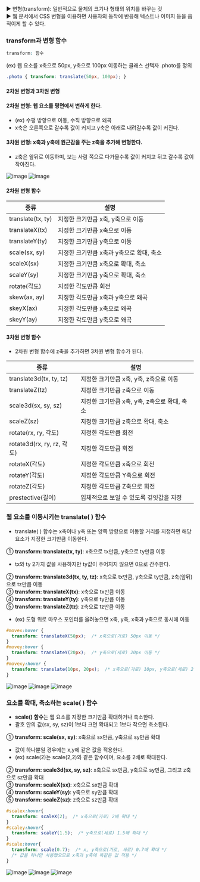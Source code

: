 ▶ 변형(transform): 일반적으로 물체의 크기나 형태의 위치를 바꾸는 것  
▶ 웹 문서에서 CSS 변형을 이용하면 사용자의 동작에 반응해 텍스트나 이미지 등을 움직이게 할 수 있다.

### transform과 변형 함수

```css
transform: 함수
```

(ex) 웹 요소를 x축으로 50px, y축으로 100px 이동하는 클래스 선택자 .photo를 정의
```css
.photo { transform: translate(50px, 100px); }
```

#### 2차원 변형과 3차원 변형

#### 2차원 변형: 웹 요소를 평면에서 변하게 한다.
- (ex) 수평 방향으로 이동, 수직 방향으로 왜곡
- x축은 오른쪽으로 갈수록 값이 커지고 y축은 아래로 내려갈수록 값이 커진다. 

#### 3차원 변형: x축과 y축에 원근감을 주는 z축을 추가해 변형한다.
- z축은 앞뒤로 이동하며, 보는 사람 쪽으로 다가올수록 값이 커지고 뒤고 갈수록 값이 작아진다.

![image](https://github.com/Seonghyun-Park/Web/assets/121333241/a8530985-b8d5-4a09-92a7-375e807c7c16)
![image](https://github.com/Seonghyun-Park/Web/assets/121333241/91d1a4d7-4db2-4947-9cba-a413919cb96c)

#### 2차원 변형 함수

종류|설명
--|--
translate(tx, ty) | 지정한 크기만큼 x축, y축으로 이동
translateX(tx) | 지정한 크기만큼 x축으로 이동
translateY(ty) | 지정한 크기만큼 y축으로 이동
scale(sx, sy) | 지정한 크기만큼 x축과 y축으로 확대, 축소
scaleX(sx) | 지정한 크기만큼 x축으로 확대, 축소
scaleY(sy) | 지정한 크기만큼 y축으로 확대, 축소
rotate(각도) | 지정한 각도만큼 회전
skew(ax, ay) | 지정한 각도만큼 x축과 y축으로 왜곡
skeyX(ax) | 지정한 각도만큼 x축으로 왜곡
skeyY(ay) | 지정한 각도만큼 y축으로 왜곡

#### 3차원 변형 함수

- 2차원 변형 함수에 z축을 추가하면 3차원 변형 함수가 된다.

종류 | 설명
--|--
translate3d(tx, ty, tz) | 지정한 크기만큼 x축, y축, z축으로 이동
translateZ(tz) | 지정한 크기만큼 z축으로 이동
scale3d(sx, sy, sz) | 지정한 크기만큼 x축, y축, z축으로 확대, 축소
scaleZ(sz) | 지정한 크기만큼 z축으로 확대, 축소
rotate(rx, ry, 각도) | 지정한 각도만큼 회전
rotate3d(rx, ry, rz, 각도) | 지정한 각도만큼 회전
rotateX(각도) | 지정한 각도만큼 x축으로 회전
rotateY(각도) | 지정한 각도만큼 Y축으로 회전
rotateZ(각도) | 지정한 각도만큼 Z축으로 회전
prestective(길이) | 입체적으로 보일 수 있도록 깊잇값을 지정

### 웹 요소를 이동시키는 translate( ) 함수

- translate( ) 함수는 x축이나 y축 또는 양쪽 방향으로 이동할 거리를 지정하면 해당 요소가 지정한 크기만큼 이동한다.

① **transform: translate(tx, ty)**: x축으로 tx만큼, y축으로 ty만큼 이동
- tx와 ty 2가지 값을 사용하지만 ty값이 주어지지 않으면 0으로 간주한다.  

② **transform: translate3d(tx, ty, tz)**: x축으로 tx만큼, y축으로 ty만큼, z축(앞뒤)으로 tz만큼 이동  
③ **transform: translateX(tx)**: x축으로 tx만큼 이동  
④ **transform: translateY(ty)**: y축으로 ty만큼 이동  
⑤ **transform: translateZ(tz)**: z축으로 tz만큼 이동

- (ex) 도형 위로 마우스 포인터를 올려놓으면 x축, y축, x축과 y축으로 동시에 이동

```css
#movex:hover {
  transform: translateX(50px);  /* x축으로(가로) 50px 이동 */
}
#movey:hover {
  transform: translateY(20px);  /* y축으로(세로) 20px 이동 */
}
#movexy:hover {
  transform: translate(10px, 20px);  /* x축으로(가로) 10px, y축으로(세로) 20px 이동 */
}
```
![image](https://github.com/Seonghyun-Park/Web/assets/121333241/dc52a6b2-612e-46a1-89e3-3f1834c8ec17)
![image](https://github.com/Seonghyun-Park/Web/assets/121333241/a825cfc2-45cb-4158-9a09-0c20c297ad40)
![image](https://github.com/Seonghyun-Park/Web/assets/121333241/ff6b89af-3815-4877-b3b9-c735d67f1822)

### 요소를 확대, 축소하는 scale( ) 함수

- **scale() 함수**는 웹 요소를 지정한 크기만큼 확대하거나 축소한다.
- 괄호 안의 값(sx, sy, sz)이 1보다 크면 확대되고 1보다 작으면 축소된다.

① **transform: scale(sx, sy)**: x축으로 sx만큼, y축으로 sy만큼 확대
- 값이 하나뿐일 경우에는 x,y에 같은 값을 적용한다.
- (ex) scale(2)는 scale(2,2)와 같은 함수이며, 요소를 2배로 확대한다.

② **transform: scale3d(sx, sy, sz)**: x축으로 sx만큼, y축으로 sy만큼, 그리고 z축으로 sz만큼 확대  
③ **transform: scaleX(sx)**: x축으로 sx만큼 확대  
④ **transform: scaleY(sy)**: y축으로 sy만큼 확대  
⑤ **transform: scaleZ(sz)**: z축으로 sz만큼 확대

```css
#scalex:hover{
  transform: scaleX(2);  /* x축으로(가로) 2배 확대 */ 
}
#scaley:hover{
  transform: scaleY(1.5);  /* y축으로(세로) 1.5배 확대 */ 
} 
#scale:hover{
  transform: scale(0.7);  /* x, y축으로(가로, 세로) 0.7배 확대 */ 
  /* 값을 하나만 사용했으므로 x축과 y축에 똑같은 값 적용 */
}
```
![image](https://github.com/Seonghyun-Park/Web/assets/121333241/9d34fe85-f8fa-4089-8b53-7bfd5091a1cb)
![image](https://github.com/Seonghyun-Park/Web/assets/121333241/0d04dde6-939e-4207-bb28-928ad92a172f)
![image](https://github.com/Seonghyun-Park/Web/assets/121333241/e49ccaa4-8736-4c23-9e55-43300136605d)

